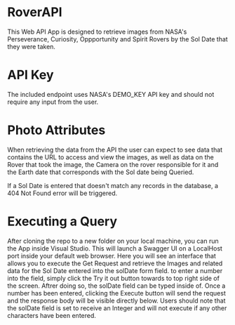 # RoverAPI
This Web API App is designed to retrieve images from NASA's Perseverance, Curiosity, Oppportunity and Spirit Rovers by the Sol Date that they were taken.

# API Key
The included endpoint uses NASA's DEMO_KEY API key and should not require any input from the user.

# Photo Attributes
When retrieving the data from the API the user can expect to see data that contains the URL to access and view the images, as well as data on the Rover that took the image, the Camera on the rover responsible for it and the Earth date that corresponds with the Sol date being Queried.

If a Sol Date is entered that doesn't match any records in the database, a 404 Not Found error will be triggered.

# Executing a Query
After cloning the repo to a new folder on your local machine, you can run the App inside Visual Studio. This will launch a Swagger UI on a LocalHost port inside your default web browser. Here you will see an interface that allows you to execute the Get Request and retrieve the Images and related data for the Sol Date entered into the solDate form field. to enter a number into the field, simply click the Try it out button towards to top right side of the screen. Aftrer doing so, the solDate field can be typed inside of. Once a number has been entered, clicking the Execute button will send the request and the response body will be visible directly below. Users should note that the solDate field is set to receive an Integer and will not execute if any other characters have been entered.

